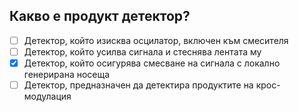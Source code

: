## Какво е продукт детектор?

<!-- Верният отговор е отбелязан с [X] -->

- [ ] Детектор, който изисква осцилатор, включен към смесителя
- [ ] Детектор, който усилва сигнала и стеснява лентата му
- [X] Детектор, който осигурява смесване на сигнала с локално генерирана носеща
- [ ] Детектор, предназначен да детектира продуктите на крос-модулация
